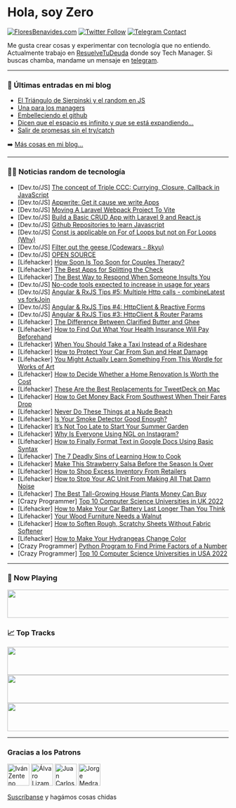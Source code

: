 # Hola, soy Zero

[![FloresBenavides.com](https://img.shields.io/website?down_message=oops&label=MiBlog&style=for-the-badge&up_message=online&url=https%3A%2F%2Ffloresbenavides.com)](https://floresbenavides.com) [![Twitter Follow](https://img.shields.io/twitter/follow/ZeroDragon?color=%231DA1F2&label=Follow&logo=twitter&logoColor=ffffff&style=for-the-badge)](https://twitter.com/zerodragon) [![Telegram Contact](https://img.shields.io/badge/escr%C3%ADbeme-ZeroDragon-%2326A5E4?style=for-the-badge&logo=telegram)](https://t.me/zerodragon)

Me gusta crear cosas y experimentar con tecnología que no entiendo.
Actualmente trabajo en [ResuelveTuDeuda](http://github.com/resuelve) donde soy Tech Manager.
Si buscas chamba, mandame un mensaje en [telegram](https://t.me/zerodragon).

---

### 📕 Últimas entradas en mi blog
<!-- BLOG-POST-LIST:START -->
- [El Triángulo de Sierpinski y el random en JS](https://floresbenavides.com/el-triangulo-de-sierpinski-y-el-random-en-js/)
- [Una para los managers](https://floresbenavides.com/una-para-los-managers/)
- [Embelleciendo el github](https://floresbenavides.com/embelleciendo-el-github/)
- [Dicen que el espacio es infinito y que se está expandiendo…](https://floresbenavides.com/dicen-que-el-espacio-es-infinito-y-que-se-esta-expandiendo/)
- [Salir de promesas sin el try/catch](https://floresbenavides.com/salir-de-promesas-sin-el-try-catch/)
<!-- BLOG-POST-LIST:END -->

➡️ [Más cosas en mi blog...](https://floresbenavides.com)

---

### 👨‍💻 Noticias random de tecnología
<!-- TECH-POSTS:START -->
- [Dev.to/JS] [The concept of Triple CCC: Currying, Closure, Callback in JavaScript](https://dev.to/rahulbanerjee99/the-concept-of-triple-ccc-currying-closure-callback-in-javascript-5a14)
- [Dev.to/JS] [Appwrite: Get it cause we write Apps](https://dev.to/hyperthd/appwrite-get-it-cause-we-write-apps-1bi3)
- [Dev.to/JS] [Moving A Laravel Webpack Project To Vite](https://dev.to/sureshramani/moving-a-laravel-webpack-project-to-vite-2f22)
- [Dev.to/JS] [Build a Basic CRUD App with Laravel 9 and React.js](https://dev.to/sureshramani/build-a-basic-crud-app-with-laravel-9-and-reactjs-49e)
- [Dev.to/JS] [Github Repositories to learn Javascript](https://dev.to/glowreeyah/github-repositories-to-learn-javascript-19me)
- [Dev.to/JS] [Const is applicable on For of Loops but not on For Loops &lpar;Why&rpar;](https://dev.to/sojinsamuel/const-is-applicable-on-for-of-loops-but-not-on-for-loops-why-4f6a)
- [Dev.to/JS] [Filter out the geese &lpar;Codewars - 8kyu&rpar;](https://dev.to/juliafmorgado/filter-out-the-geese-codewars-8kyu-4mea)
- [Dev.to/JS] [OPEN SOURCE](https://dev.to/abhisehkdev/open-source-33g6)
- [Lifehacker] [How Soon Is Too Soon for Couples Therapy?](https://lifehacker.com/how-soon-is-too-soon-for-couples-therapy-1849144628)
- [Lifehacker] [The Best Apps for Splitting the Check](https://lifehacker.com/use-these-apps-to-seamlessly-split-restaurant-bills-1849144659)
- [Lifehacker] [The Best Way to Respond When Someone Insults You](https://lifehacker.com/the-best-way-to-respond-when-someone-insults-you-1849144070)
- [Dev.to/JS] [No-code tools expected to increase in usage for years](https://dev.to/richkurtzman/no-code-tools-expected-to-increase-in-usage-for-years-429b)
- [Dev.to/JS] [Angular &amp; RxJS Tips #5: Multiple Http calls - combineLatest vs forkJoin](https://dev.to/fabiobiondi/angular-rxjs-tips-5-multiple-http-calls-combinelatest-vs-forkjoin-2ni5)
- [Dev.to/JS] [Angular &amp; RxJS Tips #4: HttpClient &amp; Reactive Forms](https://dev.to/fabiobiondi/angular-rxjs-tips-4-httpclient-reactive-forms-5e67)
- [Dev.to/JS] [Angular &amp; RxJS Tips #3: HttpClient &amp; Router Params](https://dev.to/fabiobiondi/angular-rxjs-tips-3-httpclient-router-params-5gf6)
- [Lifehacker] [The Difference Between Clarified Butter and Ghee](https://lifehacker.com/the-difference-between-clarified-butter-and-ghee-1849143100)
- [Lifehacker] [How to Find Out What Your Health Insurance Will Pay Beforehand](https://lifehacker.com/how-to-find-out-what-your-health-insurance-will-pay-bef-1849143837)
- [Lifehacker] [When You Should Take a Taxi Instead of a Rideshare](https://lifehacker.com/when-you-should-take-a-taxi-instead-of-a-rideshare-1849142985)
- [Lifehacker] [How to Protect Your Car From Sun and Heat Damage](https://lifehacker.com/how-to-protect-your-car-from-sun-and-heat-damage-1849142607)
- [Lifehacker] [You Might Actually Learn Something From This Wordle for Works of Art](https://lifehacker.com/you-might-actually-learn-something-from-this-wordle-for-1849142844)
- [Lifehacker] [How to Decide Whether a Home Renovation Is Worth the Cost](https://lifehacker.com/how-to-decide-whether-a-home-renovation-is-worth-the-co-1849142781)
- [Lifehacker] [These Are the Best Replacements for TweetDeck on Mac](https://lifehacker.com/these-are-the-best-replacements-for-tweetdeck-on-mac-1849132982)
- [Lifehacker] [How to Get Money Back From Southwest When Their Fares Drop](https://lifehacker.com/how-to-get-money-back-from-southwest-when-their-fares-d-1849141847)
- [Lifehacker] [Never Do These Things at a Nude Beach](https://lifehacker.com/never-do-these-things-at-a-nude-beach-1849142296)
- [Lifehacker] [Is Your Smoke Detector Good Enough?](https://lifehacker.com/is-your-smoke-detector-good-enough-1849142169)
- [Lifehacker] [It’s Not Too Late to Start Your Summer Garden](https://lifehacker.com/it-s-not-too-late-to-start-your-summer-garden-1849141457)
- [Lifehacker] [Why Is Everyone Using NGL on Instagram?](https://lifehacker.com/why-is-everyone-using-ngl-on-instagram-1849135510)
- [Lifehacker] [How to Finally Format Text in Google Docs Using Basic Syntax](https://lifehacker.com/how-to-finally-format-text-in-google-docs-using-basic-s-1849137251)
- [Lifehacker] [The 7 Deadly Sins of Learning How to Cook](https://lifehacker.com/the-7-deadly-sins-of-learning-how-to-cook-1849135069)
- [Lifehacker] [Make This Strawberry Salsa Before the Season Is Over](https://lifehacker.com/make-this-strawberry-salsa-before-the-season-is-over-1849134247)
- [Lifehacker] [How to Shop Excess Inventory From Retailers](https://lifehacker.com/how-to-shop-excess-inventory-from-retailers-1849139681)
- [Lifehacker] [How to Stop Your AC Unit From Making All That Damn Noise](https://lifehacker.com/how-to-stop-your-ac-unit-from-making-all-that-damn-nois-1849139683)
- [Lifehacker] [The Best Tall-Growing House Plants Money Can Buy](https://lifehacker.com/the-best-tall-growing-house-plants-money-can-buy-1849139692)
- [Crazy Programmer] [Top 10 Computer Science Universities in UK 2022](https://www.thecrazyprogrammer.com/2022/07/computer-science-universities-in-uk.html)
- [Lifehacker] [How to Make Your Car Battery Last Longer Than You Think](https://lifehacker.com/how-to-make-your-car-battery-last-longer-than-you-think-1849137022)
- [Lifehacker] [Your Wood Furniture Needs a Walnut](https://lifehacker.com/your-wood-furniture-needs-a-walnut-1849137027)
- [Lifehacker] [How to Soften Rough, Scratchy Sheets Without Fabric Softener](https://lifehacker.com/how-to-soften-rough-scratchy-sheets-without-fabric-sof-1849137033)
- [Lifehacker] [How to Make Your Hydrangeas Change Color](https://lifehacker.com/how-to-make-your-hydrangeas-change-color-1849136056)
- [Crazy Programmer] [Python Program to Find Prime Factors of a Number](https://www.thecrazyprogrammer.com/2022/07/python-program-to-find-prime-factors-of-a-number.html)
- [Crazy Programmer] [Top 10 Computer Science Universities in USA 2022](https://www.thecrazyprogrammer.com/2022/06/computer-science-universities-in-usa.html)<!-- TECH-POSTS:END -->

---

### 🎵 Now Playing
<a href="https://spotify-now-playing-dun.vercel.app/now-playing?open"><img src="https://spotify-now-playing-dun.vercel.app/now-playing" width="540" height="64"></a>

### 📈 Top Tracks
<a href="https://spotify-now-playing-dun.vercel.app/top-tracks?i=1&open"><img src="https://spotify-now-playing-dun.vercel.app/top-tracks?i=1" width="540" height="64"></a>
<a href="https://spotify-now-playing-dun.vercel.app/top-tracks?i=2&open"><img src="https://spotify-now-playing-dun.vercel.app/top-tracks?i=2" width="540" height="64"></a>
<a href="https://spotify-now-playing-dun.vercel.app/top-tracks?i=3&open"><img src="https://spotify-now-playing-dun.vercel.app/top-tracks?i=3" width="540" height="64"></a>

---

### Gracias a los Patrons
[<img src="https://avatars.githubusercontent.com/u/243380?v=4" alt="Iván Zenteno" width="50px">](https://github.com/k001) [<img src="https://avatars.githubusercontent.com/u/19955639?v=4" alt="Álvaro Lizama" width="50px">](https://github.com/alvarolizama) [<img src="https://avatars.githubusercontent.com/u/2718753?v=4" alt="Juan Carlos Ruiz" width="50px">](https://github.com/JuanCrg90) [<img src="https://avatars.githubusercontent.com/u/37025?v=4" alt="Jorge Medrano" width="50px">](https://github.com/h1pp1e) 

[Suscríbanse](https://www.patreon.com/zerodragon) y hagámos cosas chidas
